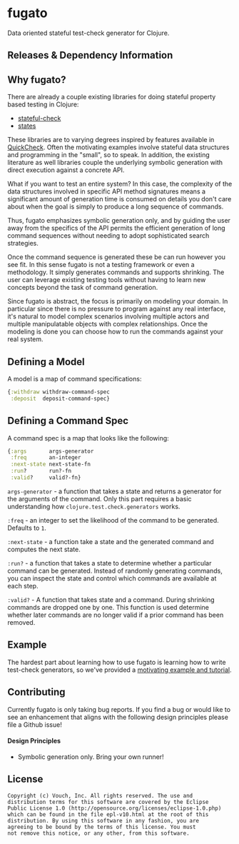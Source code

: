 # fugato

Data oriented stateful test-check generator for Clojure.

## Releases & Dependency Information

## Why fugato?

There are already a couple existing libraries for doing stateful property based
testing in Clojure:

* [stateful-check](https://github.com/czan/stateful-check/tree/master)
* [states](https://github.com/jstepien/states)

These libraries are to varying degrees inspired by features available in
[QuickCheck](http://www.quviq.com/products/erlang-quickcheck/). Often the
motivating examples involve stateful data structures and programming in the
"small", so to speak. In addition, the existing literature as well libraries
couple the underlying symbolic generation with direct execution against a 
concrete API.

What if you want to test an entire system? In this case, the complexity of the
data structures involved in specific API method signatures means a significant
amount of generation time is consumed on details you don't care about when the
goal is simply to produce a long sequence of commands.

Thus, fugato emphasizes symbolic generation only, and by guiding the user away from
the specifics of the API permits the efficient generation of long command
sequences without needing to adopt sophisticated search strategies.

Once the command sequence is generated these be can run however you see fit.
In this sense fugato is not a testing framework or even a methodology. It simply
generates commands and supports shrinking. The user can leverage existing
testing tools without having to learn new concepts beyond the task of command 
generation.

Since fugato is abstract, the focus is primarily on modeling your domain. In
particular since there is no pressure to program against any real interface, it's
natural to model complex scenarios involving multiple actors and
multiple manipulatable objects with complex relationships. Once the modeling
is done you can choose how to run the commands against your real system.

## Defining a Model

A model is a map of command specifications:

```clojure
{:withdraw withdraw-command-spec
 :deposit  deposit-command-spec}
```

## Defining a Command Spec

A command spec is a map that looks like the following:

```clojure
{:args       args-generator
 :freq       an-integer
 :next-state next-state-fn
 :run?       run?-fn
 :valid?     valid?-fn}
```

`args-generator` - a function that takes a state and returns a generator for
the arguments of the command. Only this part requires a basic understanding how
`clojure.test.check.generators` works.

`:freq` - an integer to set the likelihood of the command to be generated.
Defaults to `1`.

`:next-state` - a function take a state and the generated command and computes
the next state.

`:run?` - a function that takes a state to determine whether a particular command can be
generated. Instead of randomly generating commands, you can inspect the state
and control which commands are available at each step.

`:valid?` - A function that takes state and a command. During shrinking commands 
are dropped one by one. This function is used determine whether later commands 
are no longer valid if a prior command has been removed.

## Example

The hardest part about learning how to use fugato is learning how to write
test-check generators, so we've provided a 
[motivating example and tutorial]().

## Contributing

Currently fugato is only taking bug reports. If you find a bug or would like
to see an enhancement that aligns with the following design principles
please file a Github issue!

#### Design Principles

* Symbolic generation only. Bring your own runner!

## License ##

    Copyright (c) Vouch, Inc. All rights reserved. The use and
    distribution terms for this software are covered by the Eclipse
    Public License 1.0 (http://opensource.org/licenses/eclipse-1.0.php)
    which can be found in the file epl-v10.html at the root of this
    distribution. By using this software in any fashion, you are
    agreeing to be bound by the terms of this license. You must
    not remove this notice, or any other, from this software.
